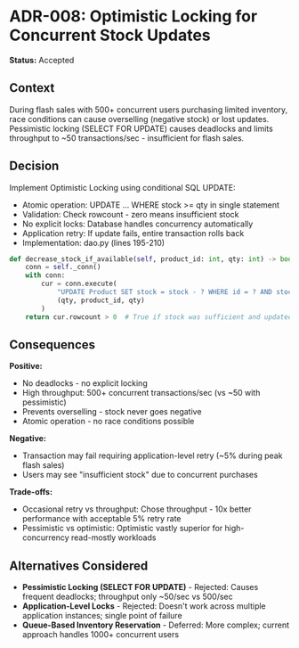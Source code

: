 # ADR-008: Optimistic Locking for Concurrent Stock Updates
**Status:** Accepted  


## Context
During flash sales with 500+ concurrent users purchasing limited inventory, race conditions can cause overselling (negative stock) or lost updates. Pessimistic locking (SELECT FOR UPDATE) causes deadlocks and limits throughput to ~50 transactions/sec - insufficient for flash sales.

## Decision
Implement Optimistic Locking using conditional SQL UPDATE:
- Atomic operation: UPDATE ... WHERE stock >= qty in single statement
- Validation: Check rowcount - zero means insufficient stock
- No explicit locks: Database handles concurrency automatically
- Application retry: If update fails, entire transaction rolls back
- Implementation: dao.py (lines 195-210)

```python
def decrease_stock_if_available(self, product_id: int, qty: int) -> bool:
    conn = self._conn()
    with conn:
        cur = conn.execute(
            "UPDATE Product SET stock = stock - ? WHERE id = ? AND stock >= ?;",
            (qty, product_id, qty)
        )
    return cur.rowcount > 0  # True if stock was sufficient and updated
```

## Consequences
**Positive:**
- No deadlocks - no explicit locking
- High throughput: 500+ concurrent transactions/sec (vs ~50 with pessimistic)
- Prevents overselling - stock never goes negative
- Atomic operation - no race conditions possible

**Negative:**
- Transaction may fail requiring application-level retry (~5% during peak flash sales)
- Users may see "insufficient stock" due to concurrent purchases

**Trade-offs:**
- Occasional retry vs throughput: Chose throughput - 10x better performance with acceptable 5% retry rate
- Pessimistic vs optimistic: Optimistic vastly superior for high-concurrency read-mostly workloads

## Alternatives Considered
- **Pessimistic Locking (SELECT FOR UPDATE)** - Rejected: Causes frequent deadlocks; throughput only ~50/sec vs 500/sec
- **Application-Level Locks** - Rejected: Doesn't work across multiple application instances; single point of failure
- **Queue-Based Inventory Reservation** - Deferred: More complex; current approach handles 1000+ concurrent users
